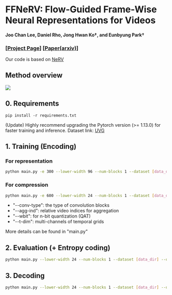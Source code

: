 # FFNeRV: Flow-Guided Frame-Wise Neural Representations for Videos
#### Joo Chan Lee, Daniel Rho, Jong Hwan Ko†, and Eunbyung Park†

### [[Project Page](https://maincold2.github.io/ffnerv/)] [[Paper(arxiv)](https://arxiv.org/abs/2212.12294)]

Our code is based on [NeRV](https://github.com/haochen-rye/NeRV)

## Method overview
<img src="https://maincold2.github.io/ffnerv/img/fig_arch.png"  />

## 0. Requirements
```
pip install -r requirements.txt 
```
(Update) Highly recommend upgrading the Pytorch version (>= 1.13.0) for faster training and inference.
Dataset link: [UVG](https://ultravideo.fi/#testsequences)

## 1. Training (Encoding)
### For representation
```bash
python main.py -e 300 --lower-width 96 --num-blocks 1 --dataset [data_dir] --outf [out_dir] --fc-hw-dim 9_16_156 --expansion 1 --loss Fusion6 --strides 5 2 2 2 2  --conv-type conv -b 1  --lr 0.0005 --agg-ind -2 -1 1 2 --lw 0.1 --t-dim 64 128 256 512
```
### For compression
```bash
python main.py -e 600 --lower-width 24 --num-blocks 1 --dataset [data_dir] --outf [out_dir] --fc-hw-dim 9_16_48 --expansion 8 --loss Fusion6 --strides 5 3 2 2 2  --conv-type compact -b 1  --lr 0.0005 --agg-ind -2 -1 1 2 --lw 0.1 --wbit 8 --t-dim 300 600 --resol 1920 1080
```
- "--conv-type": the type of convolution blocks
- "--agg-ind": relative video indices for aggregation 
- "--wbit": for n-bit quantization (QAT)
- "--t-dim": multi-channels of temporal grids

More details can be found in "main.py"


## 2. Evaluation (+ Entropy coding)
```bash
python main.py --lower-width 24 --num-blocks 1 --dataset [data_dir] --outf [out_dir] --fc-hw-dim 9_16_48 --expansion 8 --strides 5 3 2 2 2  --conv-type compact -b 1 --agg-ind -2 -1 1 2 --wbit 8 --t-dim 300 600 --resol 1920 1080 --eval-only
```

## 3. Decoding
```bash
python main.py --lower-width 24 --num-blocks 1 --dataset [data_dir] --outf [out_dir] --fc-hw-dim 9_16_48 --expansion 8 --strides 5 3 2 2 2  --conv-type compact -b 1 --agg-ind -2 -1 1 2 --wbit 8 --t-dim 300 600 --resol 1920 1080 --eval-only --weight [weight_path] --dump-images
```
